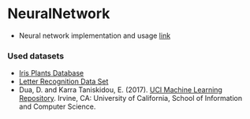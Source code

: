 # NeuralNetwork

- Neural network implementation and usage [link](nerural_mlp_project.ipynb)
 
### Used datasets 
 - [Iris Plants Database](https://archive.ics.uci.edu/ml/datasets/iris)
 - [Letter Recognition Data Set](https://archive.ics.uci.edu/ml/datasets/letter+recognition)
 - Dua, D. and Karra Taniskidou, E. (2017). [UCI Machine Learning Repository](http://archive.ics.uci.edu/ml). Irvine, CA: University of California, School of Information and Computer Science.
 

